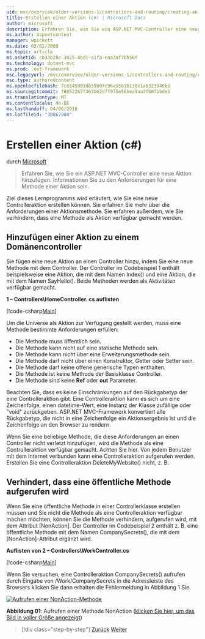 ```yaml
---
uid: mvc/overview/older-versions-1/controllers-and-routing/creating-an-action-cs
title: Erstellen einer Aktion (c#) | Microsoft Docs
author: microsoft
description: Erfahren Sie, wie Sie ein ASP.NET MVC-Controller eine neue Aktion hinzufügen. Informationen Sie zu den Anforderungen für eine Methode einer Aktion sein.
ms.author: aspnetcontent
manager: wpickett
ms.date: 03/02/2009
ms.topic: article
ms.assetid: cb33b28c-3025-4bd1-a1fa-eaa3af7bb56f
ms.technology: dotnet-mvc
ms.prod: .net-framework
msc.legacyurl: /mvc/overview/older-versions-1/controllers-and-routing/creating-an-action-cs
msc.type: authoredcontent
ms.openlocfilehash: 7c6145902db59b07e96a5563b138c1a6323946b2
ms.sourcegitcommit: f8852267f463b62d7f975e56bea9aa3f68fbbdeb
ms.translationtype: MT
ms.contentlocale: de-DE
ms.lasthandoff: 04/06/2018
ms.locfileid: "30867904"
---
```

<a name="creating-an-action-c"></a>Erstellen einer Aktion (c#)
====================
durch [Microsoft](https://github.com/microsoft)

> Erfahren Sie, wie Sie ein ASP.NET MVC-Controller eine neue Aktion hinzufügen. Informationen Sie zu den Anforderungen für eine Methode einer Aktion sein.


Ziel dieses Lernprogramms wird erläutert, wie Sie eine neue Controlleraktion erstellen können. Sie erfahren Sie mehr über die Anforderungen einer Aktionsmethode. Sie erfahren außerdem, wie Sie verhindern, dass eine Methode als Aktion verfügbar gemacht werden.

## <a name="adding-an-action-to-a-controller"></a>Hinzufügen einer Aktion zu einem Domänencontroller

Sie fügen eine neue Aktion an einen Controller hinzu, indem Sie eine neue Methode mit dem Controller. Der Controller im Codebeispiel 1 enthält beispielsweise eine Aktion, die mit dem Namen Index() und eine Aktion, die mit dem Namen SayHello(). Beide Methoden werden als Aktivitäten verfügbar gemacht.

**1 – Controllers\HomeController. cs auflisten**

[!code-csharp[Main](creating-an-action-cs/samples/sample1.cs)]

Um die Universe als Aktion zur Verfügung gestellt werden, muss eine Methode bestimmte Anforderungen erfüllen:

- Die Methode muss öffentlich sein.
- Die Methode kann nicht auf eine statische Methode sein.
- Die Methode kann nicht über eine Erweiterungsmethode sein.
- Die Methode darf nicht über einen Konstruktor, Getter oder Setter sein.
- Die Methode darf keine offene generische Typen enthalten.
- Die Methode ist keine Methode der Basisklasse Controller.
- Die Methode sind keine **Ref** oder **out** Parameter.

Beachten Sie, dass es keine Einschränkungen auf den Rückgabetyp der eine Controlleraktion gibt. Eine Controlleraktion kann es sich um eine Zeichenfolge, einen datetime-Wert, eine Instanz der Klasse zufällige oder "void" zurückgeben. ASP.NET MVC-Framework konvertiert alle Rückgabetyp, die nicht in eine Zeichenfolge ein Aktionsergebnis ist und die Zeichenfolge an den Browser zu rendern.

Wenn Sie eine beliebige Methode, die diese Anforderungen an einen Controller nicht verletzt hinzufügen, wird die Methode als eine Controlleraktion verfügbar gemacht. Achten Sie hier. Von jedem Benutzer mit dem Internet verbunden kann eine Controlleraktion aufgerufen werden. Erstellen Sie eine Controlleraktion DeleteMyWebsite() nicht, z. B.

## <a name="preventing-a-public-method-from-being-invoked"></a>Verhindert, dass eine öffentliche Methode aufgerufen wird

Wenn Sie eine öffentliche Methode in einer Controllerklasse erstellen müssen und Sie nicht die Methode als eine Controlleraktion verfügbar machen möchten, können Sie die Methode verhindern, aufgerufen wird, mit dem Attribut [NonAction]. Der Controller im Codebeispiel 2 enthält z. B. eine öffentliche Methode mit dem Namen CompanySecrets(), die mit dem [NonAction]-Attribut ergänzt wird.

**Auflisten von 2 – Controllers\WorkController.cs**

[!code-csharp[Main](creating-an-action-cs/samples/sample2.cs)]

Wenn Sie versuchen, eine Controlleraktion CompanySecrets() aufrufen durch Eingabe von /Work/CompanySecrets in die Adressleiste des Browsers klicken Sie dann erhalten die Fehlermeldung in Abbildung 1 Sie.


[![Aufrufen einer NonAction-Methode](creating-an-action-cs/_static/image1.jpg)](creating-an-action-cs/_static/image1.png)

**Abbildung 01**: Aufrufen einer Methode NonAction ([klicken Sie hier, um das Bild in voller Größe angezeigt](creating-an-action-cs/_static/image2.png))

> [!div class="step-by-step"]
> [Zurück](creating-a-controller-cs.md)
> [Weiter](asp-net-mvc-routing-overview-vb.md)
